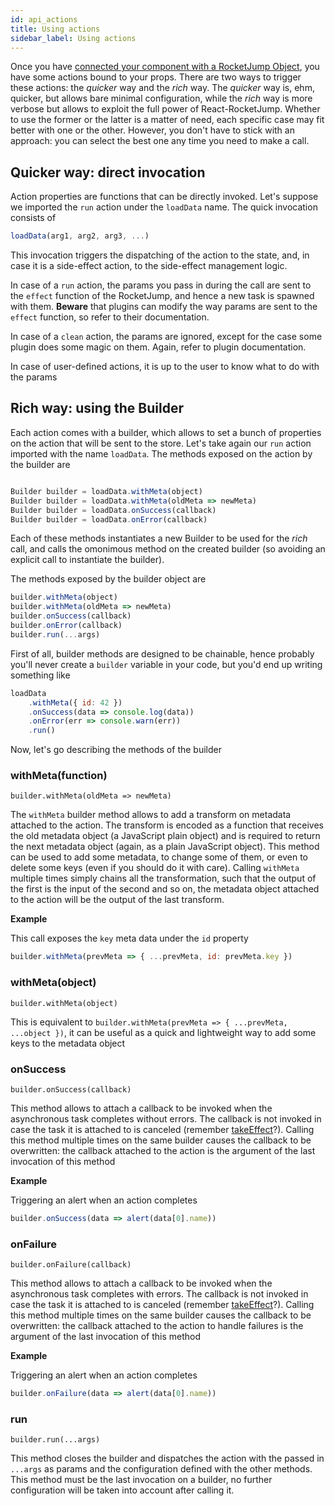 ```yaml
---
id: api_actions
title: Using actions
sidebar_label: Using actions
---
```


Once you have [connected your component with a RocketJump Object](api_connect.md), you have some actions bound to your props. There are two ways to trigger these actions: the _quicker_ way and the _rich_ way. The _quicker_ way is, ehm, quicker, but allows bare minimal configuration, while the _rich_ way is more verbose but allows to exploit the full power of React-RocketJump. Whether to use the former or the latter is a matter of need, each specific case may fit better with one or the other. However, you don't have to stick with an approach: you can select the best one any time you need to make a call.

## Quicker way: direct invocation
Action properties are functions that can be directly invoked. Let's suppose we imported the `run` action under the `loadData` name. The quick invocation consists of

```js
loadData(arg1, arg2, arg3, ...)
```

This invocation triggers the dispatching of the action to the state, and, in case it is a side-effect action, to the side-effect management logic.

In case of a `run` action, the params you pass in during the call are sent to the `effect` function of the RocketJump, and hence a new task is spawned with them. __Beware__ that plugins can modify the way params are sent to the `effect` function, so refer to their documentation.

In case of a `clean` action, the params are ignored, except for the case some plugin does some magic on them. Again, refer to plugin documentation.

In case of user-defined actions, it is up to the user to know what to do with the params

## Rich way: using the Builder
Each action comes with a builder, which allows to set a bunch of properties on the action that will be sent to the store. Let's take again our `run` action imported with the name `loadData`. The methods exposed on the action by the builder are

```js

Builder builder = loadData.withMeta(object)
Builder builder = loadData.withMeta(oldMeta => newMeta)
Builder builder = loadData.onSuccess(callback)
Builder builder = loadData.onError(callback)
```

Each of these methods instantiates a new Builder to be used for the _rich_ call, and calls the omonimous method on the created builder (so avoiding an explicit call to instantiate the builder).

The methods exposed by the builder object are

```js
builder.withMeta(object)
builder.withMeta(oldMeta => newMeta)
builder.onSuccess(callback)
builder.onError(callback)
builder.run(...args)
```

First of all, builder methods are designed to be chainable, hence probably you'll never create a `builder` variable in your code, but you'd end up writing something like

```js
loadData
    .withMeta({ id: 42 })
    .onSuccess(data => console.log(data))
    .onError(err => console.warn(err))
    .run()
```

Now, let's go describing the methods of the builder

### withMeta(function)
`builder.withMeta(oldMeta => newMeta)`

The `withMeta` builder method allows to add a transform on metadata attached to the action. The transform is encoded as a function that receives the old metadata object (a JavaScript plain object) and is required to return the next metadata object (again, as a plain JavaScript object). This method can be used to add some metadata, to change some of them, or even to delete some keys (even if you should do it with care). Calling `withMeta` multiple times simply chains all the transformation, such that the output of the first is the input of the second and so on, the metadata object attached to the action will be the output of the last transform.

__Example__

This call exposes the `key` meta data under the `id` property

```js
builder.withMeta(prevMeta => { ...prevMeta, id: prevMeta.key })
```

### withMeta(object)
`builder.withMeta(object)`

This is equivalent to `builder.withMeta(prevMeta => { ...prevMeta, ...object })`, it can be useful as a quick and lightweight way to add some keys to the metadata object

### onSuccess
`builder.onSuccess(callback)`

This method allows to attach a callback to be invoked when the asynchronous task completes without errors. The callback is not invoked in case the task it is attached to is canceled (remember [takeEffect](api_rj.md)?). Calling this method multiple times on the same builder causes the callback to be overwritten: the callback attached to the action is the argument of the last invocation of this method

__Example__

Triggering an alert when an action completes

```js
builder.onSuccess(data => alert(data[0].name))
```

### onFailure
`builder.onFailure(callback)`

This method allows to attach a callback to be invoked when the asynchronous task completes with errors. The callback is not invoked in case the task it is attached to is canceled (remember [takeEffect](api_rj.md)?). Calling this method multiple times on the same builder causes the callback to be overwritten: the callback attached to the action to handle failures is the argument of the last invocation of this method

__Example__

Triggering an alert when an action completes

```js
builder.onFailure(data => alert(data[0].name))
```

### run
`builder.run(...args)`

This method closes the builder and dispatches the action with the passed in `...args` as params and the configuration defined with the other methods. This method must be the last invocation on a builder, no further configuration will be taken into account after calling it.